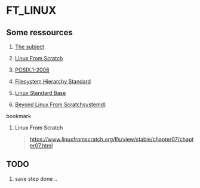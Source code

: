 # FT_LINUX

## Some ressources

1. [The subject](rsc/en.subject.pdf)
1. [Linux From Scratch](https://www.linuxfromscratch.org/lfs/view/stable/index.html)
1. [POSIX.1-2008](https://pubs.opengroup.org/onlinepubs/9699919799/)
1. [Filesystem Hierarchy Standard](https://refspecs.linuxfoundation.org/FHS_3.0/fhs/index.html)
1. [Linux Standard Base](https://refspecs.linuxfoundation.org/lsb.shtml)

1. [Beyond Linux From Scratchsystemd)](https://fr.linuxfromscratch.org/view/blfs-systemd-stable/)

bookmark

1. Linux From Scratch
    > https://www.linuxfromscratch.org/lfs/view/stable/chapter07/chapter07.html
## TODO

1. save step done ..
